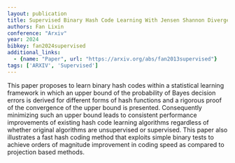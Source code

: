```yaml
---
layout: publication
title: Supervised Binary Hash Code Learning With Jensen Shannon Divergence
authors: Fan Lixin
conference: "Arxiv"
year: 2024
bibkey: fan2024supervised
additional_links:
  - {name: "Paper", url: "https://arxiv.org/abs/fan2013supervised"}
tags: ['ARXIV', 'Supervised']
---
```

This paper proposes to learn binary hash codes within a statistical learning framework in which an upper bound of the probability of Bayes decision errors is derived for different forms of hash functions and a rigorous proof of the convergence of the upper bound is presented. Consequently minimizing such an upper bound leads to consistent performance improvements of existing hash code learning algorithms regardless of whether original algorithms are unsupervised or supervised. This paper also illustrates a fast hash coding method that exploits simple binary tests to achieve orders of magnitude improvement in coding speed as compared to projection based methods.
